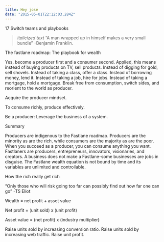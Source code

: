 ```yaml
---
title: Hey josé
date: "2015-05-01T22:12:03.284Z"
---
```


17 Switch teams and playbooks

> _italicized text_ “A man wrapped up in himself makes a very small bundle” -Benjamin Franklin.

The fastlane roadmap: The playbook for wealth

Yes, become a producer first and a consumer second. Applied, this means instead of buying products on TV, sell products. Instead of digging for gold, sell shovels. Instead of taking a class, offer a class. Instead of borrowing money, lend it. Instead of taking a job, hire for jobs. Instead of taking a mortgage, hold a mortgage. Break free from consumption, switch sides, and reorient to the world as producer.

Acquire the producer mindset.

To consume richly, produce effectively.

Be a producer: Leverage the business of a system.

Summary

Producers are indigenous to the Fastlane roadmap. Producers are the minority as are the rich, while consumers are the majority as are the poor. When you succeed as a producer, you can consume anything you want. Fastlaners are producers, entrepreneurs, innovators, visionaries, and creators. A business does not make a Fastlane-some businesses are jobs in disguise. The Fastlane wealth equation is not bound by time and its variables are unlimited and controllable.

How the rich really get rich

“Only those who will risk going too far can possibly find out how far one can go” -TS Eliot

Wealth = net profit + asset value

Net profit = (unit sold) x (unit profit)

Asset value = (net profit) x (industry multiplier)

Raise units sold by increasing conversion ratio.
Raise units sold by increasing web traffic.
Raise unit profit.
